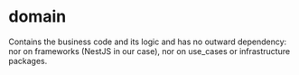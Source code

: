 # domain 
Contains the business code and its logic and has no outward dependency: nor on frameworks (NestJS in our case), nor on use_cases or infrastructure packages.